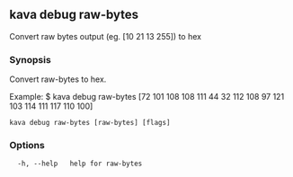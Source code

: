 <!--
title: raw-bytes
-->
## kava debug raw-bytes

Convert raw bytes output (eg. [10 21 13 255]) to hex

### Synopsis

Convert raw-bytes to hex.

Example:
$ kava debug raw-bytes [72 101 108 108 111 44 32 112 108 97 121 103 114 111 117 110 100]
			

```
kava debug raw-bytes [raw-bytes] [flags]
```

### Options

```
  -h, --help   help for raw-bytes
```

